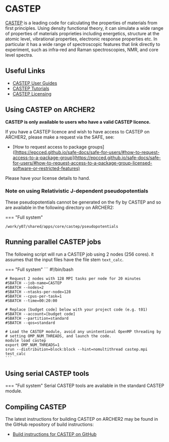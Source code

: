 # CASTEP

[CASTEP](http://www.castep.org) is a leading code for calculating the
properties of materials from first principles. Using density functional
theory, it can simulate a wide range of properties of materials
proprieties including energetics, structure at the atomic level,
vibrational properties, electronic response properties etc. In
particular it has a wide range of spectroscopic features that link
directly to experiment, such as infra-red and Raman spectroscopies, NMR,
and core level spectra.

## Useful Links

   - [CASTEP User Guides](http://www.castep.org/CASTEP/Documentation)
   - [CASTEP Tutorials](http://www.castep.org/CASTEP/OnlineTutorials)
   - [CASTEP Licensing](http://www.castep.org/CASTEP/GettingCASTEP)

## Using CASTEP on ARCHER2

**CASTEP is only available to users who have a valid CASTEP licence.**

If you have a CASTEP licence and wish to have access to CASTEP on
ARCHER2, please make a request via the SAFE, see:

   - [How to request access to package
     groups]([https://epcced.github.io/safe-docs/safe-for-users/#how-to-request-access-to-a-package-group](https://epcced.github.io/safe-docs/safe-for-users/#how-to-request-access-to-a-package-group-licensed-software-or-restricted-features)

Please have your license details to hand.

### Note on using Relativistic J-dependent pseudopotentials

These pseudopotentials cannot be generated on the fly by CASTEP and so are available in
the following directory on ARCHER2:

=== "Full system"
   ```
   /work/y07/shared/apps/core/castep/pseudopotentials
   ```

## Running parallel CASTEP jobs

The following script will run a CASTEP job using 2 nodes (256 cores). it
assumes that the input files have the file stem `text_calc`.

=== "Full system"
    ```
    #!/bin/bash
    
    # Request 2 nodes with 128 MPI tasks per node for 20 minutes
    #SBATCH --job-name=CASTEP
    #SBATCH --nodes=2
    #SBATCH --ntasks-per-node=128
    #SBATCH --cpus-per-task=1
    #SBATCH --time=00:20:00
    
    # Replace [budget code] below with your project code (e.g. t01)
    #SBATCH --account=[budget code]
    #SBATCH --partition=standard
    #SBATCH --qos=standard
    
    # Load the CASTEP module, avoid any unintentional OpenMP threading by
    # setting OMP_NUM_THREADS, and launch the code.
    module load castep
    export OMP_NUM_THREADS=1
    srun --distribution=block:block --hint=nomultithread castep.mpi test_calc
    ```

## Using serial CASTEP tools

=== "Full system"
    Serial CASTEP tools are available in the standard CASTEP module.

## Compiling CASTEP

The latest instructions for building CASTEP on ARCHER2 may be found in
the GitHub repository of build instructions:

   - [Build instructions for CASTEP on
     GitHub](https://github.com/hpc-uk/build-instructions/tree/main/apps/CASTEP)
